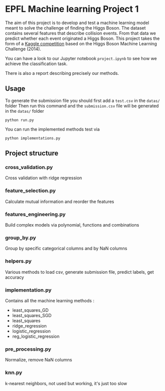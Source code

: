 # EPFL Machine learning Project 1

The aim of this project is to develop and test a machine learning model meant to solve the challenge of finding the Higgs Boson. 
The dataset contains several features that describe collision events. From that data we predict whether each event originated a Higgs Boson.
This project takes the form of a [Kaggle competition](https://www.kaggle.com/c/epfml-higgs/) based on the Higgs Boson Machine Learning Challenge (2014).

You can have a look to our Jupyter notebook ``project.ipynb`` to see how we achieve the classification task.

There is also a report describing precisely our methods.

## Usage
To generate the submission file you should first add a ``test.csv`` in the ``datas/`` folder
Then run this command and the ``submission.csv`` file will be generated in the ``datas/`` folder
```
python run.py
```

You can run the implemented methods test via
```
python implementations.py
```

## Project structure

### cross_validation.py
Cross validation with ridge regression

### feature_selection.py
Calculate mutual information and reorder the features

### features_engineering.py
Build complex models via polynomial, functions and combinations

### group_by.py
Group by specific categorical columns and by NaN columns

### helpers.py
Various methods to load csv, generate submission file, predict labels, get accuracy

### implementation.py
Contains all the machine learning methods : 
- least_squares_GD
- least_squares_SGD
- least_squares
- ridge_regression
- logistic_regression
- reg_logistic_regression


### pre_processing.py
Normalize, remove NaN columns

### knn.py
k-nearest neighbors, not used but working, it's just too slow
